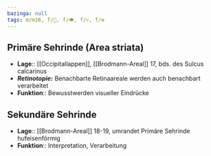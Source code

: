 ```yaml
---
bazinga: null
tags: m/m16, f/🧠, f/👁️, f/💀, f/⚙️
---
```

## Primäre Sehrinde (Area striata)
- **Lage**:: [[Occipitallappen]], [[Brodmann-Areal]] 17, bds. des Sulcus calcarinus
- ***Retinotopie:*** Benachbarte Retinaareale werden auch benachbart verarbeitet
- **Funktion**:: Bewusstwerden visueller Eindrücke
## Sekundäre Sehrinde
- **Lage**:: [[Brodmann-Areal]] 18-19, umrandet Primäre Sehrinde hufeisenförmig
- **Funktion**:: Interpretation, Verarbeitung